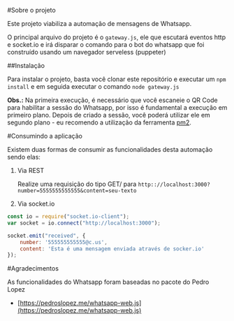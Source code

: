 #Sobre o projeto

Este projeto viabiliza a automação de mensagens de Whatsapp.

O principal arquivo do projeto é o `gateway.js`, ele que escutará eventos http e socket.io e irá disparar o comando para o bot do whatsapp que foi construído usando um navegador serveless (puppeter)

##Instalação

Para instalar o projeto, basta você clonar este repositório e executar um `npm install` e em seguida executar o comando `node gateway.js`

**Obs.:** Na primeira execução, é necessário que você escaneie o QR Code para habilitar a sessão do Whatsapp, por isso é fundamental a execução em primeiro plano. Depois de criado a sessão, você poderá utilizar ele em segundo plano - eu recomendo a utilização da ferramenta [pm2](https://pm2.keymetrics.io/docs/usage/quick-start/ "pm2").

#Consumindo a aplicação

Existem duas formas de consumir as funcionalidades desta automação sendo elas:

1. Via REST

	Realize uma requisição do tipo GET/ para `http:://localhost:3000?number=5555555555555&content=seu-texto`

2. Via socket.io

```javascript
const io = require("socket.io-client");
var socket = io.connect("http://localhost:3000");

socket.emit("received", {
    number: '555555555555@c.us',
    content: 'Esta é uma mensagem enviada através de socker.io'
});
```

#Agradecimentos

As funcionalidades do Whatsapp foram baseadas no pacote do Pedro Lopez
* [https://pedroslopez.me/whatsapp-web.js](https://pedroslopez.me/whatsapp-web.js)
